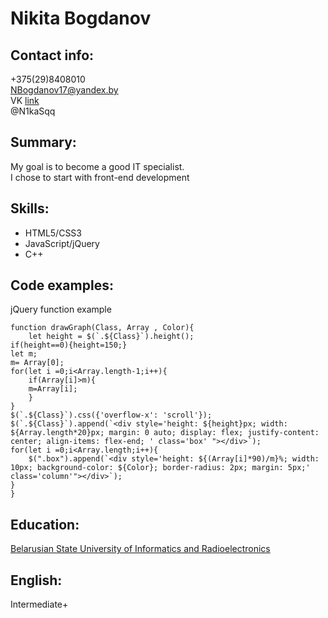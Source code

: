 # Nikita Bogdanov
## Contact info:  
+375(29)8408010  
NBogdanov17@yandex.by  
VK [link](https://vk.com/n1kasvk)  
@N1kaSqq  

## Summary:
My goal is to become a good IT specialist.  
I chose to start with front-end development

## Skills:
  * HTML5/CSS3  
  * JavaScript/jQuery
  * C++  
## Code examples:
jQuery function example
```
function drawGraph(Class, Array , Color){
    let height = $(`.${Class}`).height();
if(height==0){height=150;}
let m;
m= Array[0];
for(let i =0;i<Array.length-1;i++){
    if(Array[i]>m){
    m=Array[i];
    }
}
$(`.${Class}`).css({'overflow-x': 'scroll'});
$(`.${Class}`).append(`<div style='height: ${height}px; width: ${Array.length*20}px; margin: 0 auto; display: flex; justify-content: center; align-items: flex-end; ' class='box' "></div>`);
for(let i =0;i<Array.length;i++){
    $(".box").append(`<div style='height: ${(Array[i]*90)/m}%; width: 10px; background-color: ${Color}; border-radius: 2px; margin: 5px;' class='column'"></div>`);
}
}
```
## Education:
[Belarusian State University of Informatics and Radioelectronics](https://www.bsuir.by/)  
## English:
Intermediate+
